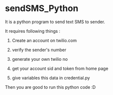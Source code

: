# sendSMS_Python

It is a python program to send text SMS to sender.

It requires following things :

1. Create an account on twilio.com

2. verify the sender's number

3. generate your own twilio no

4. get your account sid and token from home page

5. give variables this data in credential.py

Then you are good to run this python code :D
